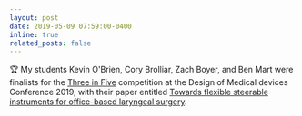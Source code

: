 ```yaml
---
layout: post
date: 2019-05-09 07:59:00-0400
inline: true
related_posts: false
---
```


:trophy: My students Kevin O'Brien, Cory Brolliar, Zach Boyer, and Ben Mart were finalists
for the [Three in Five][2] competition at the Design of Medical devices
Conference 2019, with their paper entitled
[Towards flexible steerable instruments for office-based laryngeal surgery][1].

[1]: https://doi.org/10.1115/DMD2019-3309
[2]: http://www.dmd.umn.edu/2019/three-in-five.html
